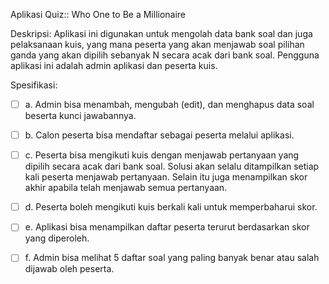 Aplikasi Quiz:: Who One to Be a Millionaire

Deskripsi: Aplikasi ini digunakan untuk mengolah data bank soal dan juga pelaksanaan kuis, yang mana peserta yang akan menjawab soal pilihan ganda yang akan dipilih sebanyak N secara acak dari bank soal. Pengguna aplikasi ini adalah admin aplikasi dan peserta kuis.

Spesifikasi:

- [ ] a. Admin bisa menambah, mengubah (edit), dan menghapus data soal beserta kunci jawabannya.

- [ ] b. Calon peserta bisa mendaftar sebagai peserta melalui aplikasi.
	
- [ ] c. Peserta bisa mengikuti kuis dengan menjawab pertanyaan yang dipilih secara acak dari bank soal. Solusi akan selalu ditampilkan setiap kali peserta menjawab pertanyaan. Selain itu juga menampilkan skor akhir apabila telah menjawab semua pertanyaan.

- [ ] d. Peserta boleh mengikuti kuis berkali kali untuk memperbaharui skor.
	
- [ ] e. Aplikasi bisa menampilkan daftar peserta terurut berdasarkan skor yang diperoleh.
	
- [ ] f. Admin bisa melihat 5 daftar soal yang paling banyak benar atau salah dijawab oleh peserta.
	
